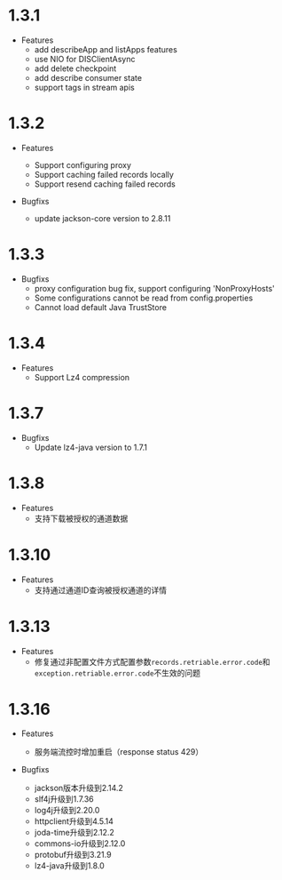 # 1.3.1

- Features
  * add describeApp and listApps features
  * use NIO for DISClientAsync 
  * add delete checkpoint
  * add describe consumer state
  * support tags in stream apis

# 1.3.2

- Features
  * Support configuring proxy
  * Support caching failed records locally
  * Support resend caching failed records

- Bugfixs
  * update jackson-core version to 2.8.11

# 1.3.3

- Bugfixs
  * proxy configuration bug fix, support configuring 'NonProxyHosts'
  * Some configurations cannot be read from config.properties
  * Cannot load default Java TrustStore
  
# 1.3.4

- Features
  * Support Lz4 compression
  
# 1.3.7

- Bugfixs
  * Update lz4-java version to 1.7.1
  
# 1.3.8

- Features
  * 支持下载被授权的通道数据
  
# 1.3.10

- Features
  * 支持通过通道ID查询被授权通道的详情
  
# 1.3.13

- Features
  * 修复通过非配置文件方式配置参数`records.retriable.error.code`和`exception.retriable.error.code`不生效的问题

# 1.3.16

- Features
  * 服务端流控时增加重启（response status 429）

- Bugfixs
  * jackson版本升级到2.14.2
  * slf4j升级到1.7.36
  * log4j升级到2.20.0
  * httpclient升级到4.5.14
  * joda-time升级到2.12.2
  * commons-io升级到2.12.0
  * protobuf升级到3.21.9
  * lz4-java升级到1.8.0